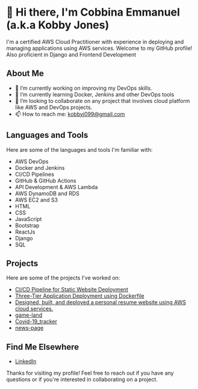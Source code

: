 # 👋 Hi there, I'm Cobbina Emmanuel (a.k.a Kobby Jones) 

I'm a certified AWS Cloud Practitioner with experience in deploying and managing applications using AWS services. Welcome to my GitHub profile!
Also proficient in Django and Frontend Development

## About Me

- 🔭 I’m currently working on improving my DevOps skills.
- 🌱 I’m currently learning Docker, Jenkins and other DevOps tools
- 👯 I’m looking to collaborate on any project that involves cloud platform like AWS and DevOps projects.
- 📫 How to reach me: [kobbyj099@gmail.com](mailto:kobbyj099@gmail.com)


## Languages and Tools

Here are some of the languages and tools I'm familiar with:

- AWS DevOps
- Docker and Jenkins
- CI/CD Pipelines
- GitHub & GitHub Actions
- API Development & AWS Lambda
- AWS DynamoDB and RDS
- AWS EC2 and S3
- HTML
- CSS
- JavaScript
- Bootstrap
- ReactJs
- Django
- SQL

## Projects

Here are some of the projects I've worked on:
- [CI/CD Pipeline for Static Website Deployment](https://github.com/Kobby-Jones/Static_Website-Deployment_with_Jenkins)
- [Three-Tier Application Deployment using Dockerfile](https://github.com/Kobby-Jones/Dockerized-webapp)
- [Designed, built, and deployed a personal resume website using AWS cloud services.](https://d1dvlx8zljfog2.cloudfront.net/)
- [game-land](https://kobby-jones.github.io/game_land/)
- [Covid-19_tracker](https://kobby-jones.github.io/covid-19-update-tracker/)
- [news-page](https://kobby-jones.github.io/news-page/)

## Find Me Elsewhere

- [LinkedIn](https://www.linkedin.com/in/cobbina-emmanuel-376072209/)


Thanks for visiting my profile! Feel free to reach out if you have any questions or if you're interested in collaborating on a project.
